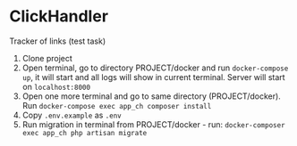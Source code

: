 # ClickHandler
Tracker of links (test task)

1. Clone project
2. Open terminal, go to directory PROJECT/docker and  run `docker-compose up`, it will start and all logs will show in current terminal. Server will start on `localhost:8000`
3. Open one more terminal and go to same directory (PROJECT/docker). Run `docker-compose exec app_ch composer install`
4. Copy `.env.example` as `.env`
5. Run migration in terminal from  PROJECT/docker - run: `docker-composer exec app_ch php artisan migrate`
